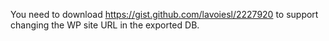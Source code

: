 You need to download https://gist.github.com/lavoiesl/2227920 to support
changing the WP site URL in the exported DB.
